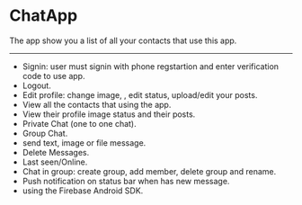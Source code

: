 ChatApp
====

The app show you a list of all your contacts that use this app. 

----
- Signin: user must signin with phone regstartion and enter verification code to use app.
- Logout.
- Edit profile: change image, , edit status, upload/edit your posts.
- View all the contacts that using the app.
- View their profile image status and their posts.
- Private Chat (one to one chat).
- Group Chat.
- send text, image or file message.
- Delete Messages.
- Last seen/Online.
- Chat in group: create group, add member, delete group and rename.
- Push notification on status bar when has new message.
- using the Firebase Android SDK.
